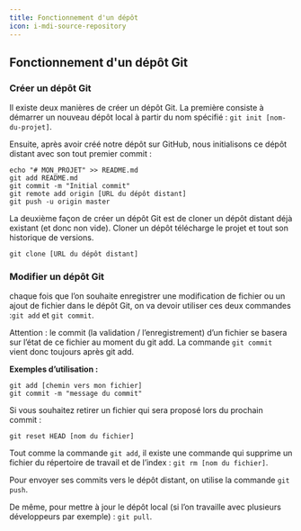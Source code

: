 ```yaml
---
title: Fonctionnement d'un dépôt
icon: i-mdi-source-repository
---
```


## Fonctionnement d'un dépôt Git

### Créer un dépôt Git

Il existe deux manières de créer un dépôt Git. La première consiste à démarrer un nouveau dépôt local à partir du nom spécifié : `git init [nom-du-projet]`.

Ensuite, après avoir créé notre dépôt sur GitHub, nous initialisons ce dépôt distant avec son tout premier commit :

```
echo "# MON_PROJET" >> README.md
git add README.md
git commit -m "Initial commit"
git remote add origin [URL du dépôt distant]
git push -u origin master
```

La deuxième façon de créer un dépôt Git est de cloner un dépôt distant déjà existant (et donc non vide). Cloner un dépôt télécharge le projet et tout son historique de versions.

```
git clone [URL du dépôt distant]
```

### Modifier un dépôt Git

chaque fois que l’on souhaite enregistrer une modification de fichier ou un ajout de fichier dans le dépôt Git, on va devoir utiliser ces deux commandes :`git add` et `git commit`.

Attention : le commit (la validation / l’enregistrement) d’un fichier se basera sur l’état de ce fichier au moment du git add. La commande `git commit` vient donc toujours après git add.

**Exemples d’utilisation :**

```
git add [chemin vers mon fichier]
git commit -m "message du commit"
```

Si vous souhaitez retirer un fichier qui sera proposé lors du prochain commit :

```
git reset HEAD [nom du fichier]
```

Tout comme la commande `git add`, il existe une commande qui supprime un fichier du répertoire de travail et de l’index : `git rm [nom du fichier]`.

Pour envoyer ses commits vers le dépôt distant, on utilise la commande `git push`.

De même, pour mettre à jour le dépôt local (si l’on travaille avec plusieurs développeurs par exemple) : `git pull`.
